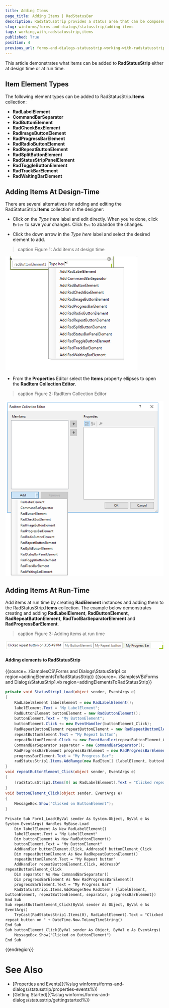 ```yaml
---
title: Adding Items
page_title: Adding Items | RadStatusBar
description: RadStatusStrip provides a status area that can be composed of any number of RadElement types - buttons, repeat buttons, image buttons, labels, panels, progress bars and separators.
slug: winforms/forms-and-dialogs/statusstrip/adding-items
tags: working,with,radstatusstrip,items
published: True
position: 4
previous_url: forms-and-dialogs-statusstrip-working-with-radstatusstrip-items, winforms/forms-and-dialogs/statusstrip/working-with-radstatusstrip-items
---
```


This article demonstrates what items can be added to __RadStatusStrip__ either at design time or at run time. 
 
## Item Element Types

The following element types can be added to RadStatusStrip.__Items__ collection:

* __RadLabelElement__
* __CommandBarSeparator__
* __RadButtonElement__
* __RadCheckBoxElement__
* __RadImageButtonElement__
* __RadProgressBarElement__
* __RadRadioButtonElement__
* __RadRepeatButtonElement__
* __RadSplitButtonElement__
* __RadStatusStripPanelElement__
* __RadToggleButtonElement__
* __RadTrackBarElement__
* __RadWaitingBarElement__

## Adding Items At Design-Time

There are several alternatives for adding and editing the RadStatusStrip.__Items__ collection in the designer:

* Click on the *Type here* label and edit directly. When you're done, click `Enter` to save your changes. Click `Esc` to abandon the changes.

* Click the  down arrow in the *Type here* label and select the desired element to add.

>caption Figure 1: Add items at design time

![forms-and-dialogs-statusstrip-working-with-radstatusstrip-items 001](images/forms-and-dialogs-statusstrip-working-with-radstatusstrip-items001.png)

* From the __Properties__ Editor select the __Items__ property ellipses to open the __RadItem Collection Editor__.

>caption Figure 2: RadItem Collection Editor

![forms-and-dialogs-statusstrip-working-with-radstatusstrip-items 003](images/forms-and-dialogs-statusstrip-working-with-radstatusstrip-items003.png)

## Adding Items At Run-Time

Add items at run time by creating __RadElement__ instances and adding them to the RadStatusStrip.__Items__ collection. The example below demonstrates creating and adding __RadLabelElement__, __RadButtonElement__, __RadRepeatButtonElement__, __RadToolBarSeparatorElement__ and __RadProgressBarElement__.

>caption Figure 3: Adding items at run time

![forms-and-dialogs-statusstrip-working-with-radstatusstrip-items 002](images/forms-and-dialogs-statusstrip-working-with-radstatusstrip-items002.png)

#### Adding elements to RadStatusStrip 

{{source=..\SamplesCS\Forms and Dialogs\StatusStrip1.cs region=addingElementsToRadStatusStrip}} 
{{source=..\SamplesVB\Forms and Dialogs\StatusStrip1.vb region=addingElementsToRadStatusStrip}} 

````C#
private void StatusStrip1_Load(object sender, EventArgs e)
{
    RadLabelElement labelElement = new RadLabelElement();
    labelElement.Text = "My LabelElement";
    RadButtonElement buttonElement = new RadButtonElement();
    buttonElement.Text = "My ButtonElement";
    buttonElement.Click += new EventHandler(buttonElement_Click);
    RadRepeatButtonElement repeatButtonElement = new RadRepeatButtonElement();
    repeatButtonElement.Text = "My Repeat button";
    repeatButtonElement.Click += new EventHandler(repeatButtonElement_Click);
    CommandBarSeparator separator = new CommandBarSeparator();
    RadProgressBarElement progressBarElement = new RadProgressBarElement();
    progressBarElement.Text = "My Progress Bar";
    radStatusStrip1.Items.AddRange(new RadItem[] {labelElement, buttonElement, repeatButtonElement, separator, progressBarElement}); 
}
void repeatButtonElement_Click(object sender, EventArgs e)
{
    (radStatusStrip1.Items[0] as RadLabelElement).Text = "Clicked repeat button on " + DateTime.Now.ToLongTimeString();
}
void buttonElement_Click(object sender, EventArgs e)
{
    MessageBox.Show("Clicked on ButtonElement");
}

````
````VB.NET
Private Sub Form1_Load(ByVal sender As System.Object, ByVal e As System.EventArgs) Handles MyBase.Load
    Dim labelElement As New RadLabelElement()
    labelElement.Text = "My LabelElement"
    Dim buttonElement As New RadButtonElement()
    buttonElement.Text = "My ButtonElement"
    AddHandler buttonElement.Click, AddressOf buttonElement_Click
    Dim repeatButtonElement As New RadRepeatButtonElement()
    repeatButtonElement.Text = "My Repeat button"
    AddHandler repeatButtonElement.Click, AddressOf repeatButtonElement_Click
    Dim separator As New CommandBarSeparator()
    Dim progressBarElement As New RadProgressBarElement()
    progressBarElement.Text = "My Progress Bar"
    RadStatusStrip1.Items.AddRange(New RadItem() {labelElement, buttonElement, repeatButtonElement, separator, progressBarElement})
End Sub
Sub repeatButtonElement_Click(ByVal sender As Object, ByVal e As EventArgs)
    TryCast(RadStatusStrip1.Items(0), RadLabelElement).Text = "Clicked repeat button on " + DateTime.Now.ToLongTimeString()
End Sub
Sub buttonElement_Click(ByVal sender As Object, ByVal e As EventArgs)
    MessageBox.Show("Clicked on ButtonElement")
End Sub

````

{{endregion}} 

# See Also

* [Properties and Events]({%slug winforms/forms-and-dialogs/statusstrip/properties-events%})	
* [Getting Started]({%slug winforms/forms-and-dialogs/statusstrip/gettingstarted%})	



